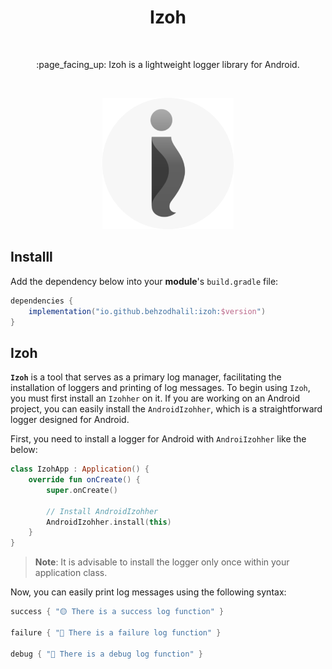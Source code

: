 <h1 align="center">Izoh</h1></br>

<p align="center">
:page_facing_up: Izoh is a lightweight logger library for Android.
</p><br>

<p align="center">
  <a href="https://github.com/behzod1996/izoh"><img width="210px" alt="Logo" src="https://github.com/behzod1996/izoh/blob/master/docs/images/01.%20izoh-logo.png?raw=true"/></a> <br>
</p>


## Installl


Add the dependency below into your **module**'s `build.gradle` file:

```gradle
dependencies {
    implementation("io.github.behzodhalil:izoh:$version")
}
```

## Izoh

<b>`Izoh`</b> is a tool that serves as a primary log manager, facilitating the installation of loggers and printing of log messages. To begin using `Izoh`, you must first install an `Izohher` on it. If you are working on an Android project, you can easily install the `AndroidIzohher`, which is a straightforward logger designed for Android.


First, you need to install a logger for Android with `AndroiIzohher` like the below:

```kotlin
class IzohApp : Application() {
    override fun onCreate() {
        super.onCreate()
       
        // Install AndroidIzohher
        AndroidIzohher.install(this)
    }
}
```

>**Note**: It is advisable to install the logger only once within your application class.

Now, you can easily print log messages using the following syntax:

```kotlin
success { "🟡 There is a success log function" }

failure { "🔴 There is a failure log function" }

debug { "🔵 There is a debug log function" }
```
